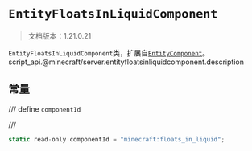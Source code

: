 # `EntityFloatsInLiquidComponent`

> 文档版本：1.21.0.21

`EntityFloatsInLiquidComponent`类，扩展自[`EntityComponent`](./entitycomponent.md)。script_api.@minecraft/server.entityfloatsinliquidcomponent.description

## 常量

/// define
`componentId`


///

```js
static read-only componentId = "minecraft:floats_in_liquid";
```

